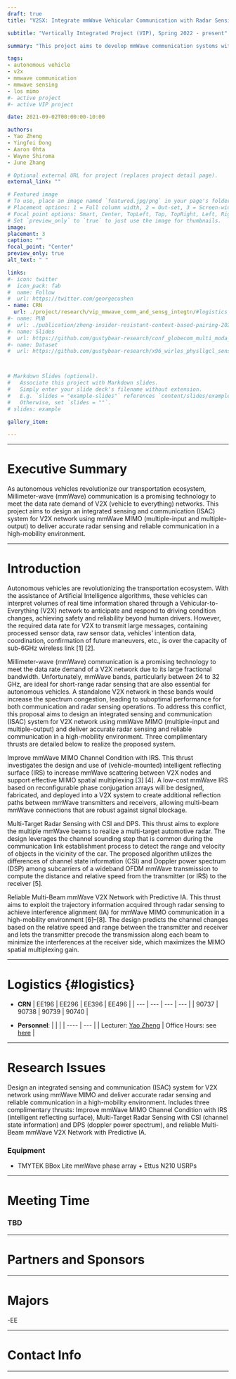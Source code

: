 ```yaml
---
draft: true
title: "V2SX: Integrate mmWave Vehicular Communication with Radar Sensing"

subtitle: "Vertically Integrated Project (VIP), Spring 2022 - present"

summary: "This project aims to develop mmWave communication systems with integrated radar sensing functionality to address the coexistence challenge between vehicular communication and automative radar sensors operating within the mmWave spectrum."

tags:
- autonomous vehicle
- v2x
- mmwave communication
- mmwave sensing
- los mimo
#- active project
#- active VIP project

date: 2021-09-02T00:00:00-10:00

authors:
- Yao Zheng
- Yingfei Dong
- Aaron Ohta
- Wayne Shiroma
- June Zhang

# Optional external URL for project (replaces project detail page).
external_link: ""

# Featured image
# To use, place an image named `featured.jpg/png` in your page's folder.
# Placement options: 1 = Full column width, 2 = Out-set, 3 = Screen-width
# Focal point options: Smart, Center, TopLeft, Top, TopRight, Left, Right, BottomLeft, Bottom, BottomRight
# Set `preview_only` to `true` to just use the image for thumbnails.
image:
placement: 3
caption: ""
focal_point: "Center"
preview_only: true
alt_text: " "

links:
#- icon: twitter
#  icon_pack: fab
#  name: Follow
#  url: https://twitter.com/georgecushen
- name: CRN
  url: ./project/research/vip_mmwave_comm_and_sensg_integtn/#logistics
#- name: PUB
#  url: ./publication/zheng-insider-resistant-context-based-pairing-2021/
#- name: Slides
#  url: https://github.com/gustybear-research/conf_globecom_multi_moda_dev_pair/raw/main/presentation/EE496%20Poster_%20SIENNA.pdf
#- name: Dataset
#  url: https://github.com/gustybear-research/x96_wirles_physllgcl_sensing



# Markdown Slides (optional).
#   Associate this project with Markdown slides.
#   Simply enter your slide deck's filename without extension.
#   E.g. `slides = "example-slides"` references `content/slides/example-slides.md`.
#   Otherwise, set `slides = ""`.
# slides: example

gallery_item:

---
```

***
# Executive Summary
 As autonomous vehicles revolutionize our transportation ecosystem, Millimeter-wave (mmWave) communication is a promising technology to meet the data rate demand of V2X (vehicle to everything) networks. This project aims to design an integrated sensing and communication (ISAC) system for V2X network using mmWave MIMO (multiple-input and multiple-output) to deliver accurate radar sensing and reliable communication in a high-mobility environment. 

***
# Introduction
 Autonomous vehicles are revolutionizing the transportation ecosystem. With the assistance of Artificial Intelligence algorithms, these vehicles can interpret volumes of real time information shared through a Vehicular-to-Everything (V2X) network to anticipate and respond to driving condition changes, achieving safety and reliability beyond human drivers. However, the required data rate for V2X to transmit large messages, containing processed sensor data, raw sensor data, vehicles’ intention data, coordination, confirmation of future maneuvers, etc., is over the capacity of sub-6GHz wireless link [1] [2].
 
Millimeter-wave (mmWave) communication is a promising technology to meet the data rate demand of a V2X network due to its large fractional bandwidth. Unfortunately, mmWave bands, particularly between 24 to 32 GHz, are ideal for short-range radar sensing that are also essential for autonomous vehicles. A standalone V2X network in these bands would increase the spectrum congestion, leading to suboptimal performance for both communication and radar sensing operations. To address this conflict, this proposal aims to design an integrated sensing and communication (ISAC) system for V2X network using mmWave MIMO (multiple-input and multiple-output) and deliver accurate radar sensing and reliable communication in a high-mobility environment. Three complimentary thrusts are detailed below to realize the proposed system.
 
Improve mmWave MIMO Channel Condition with IRS. This thrust investigates the design and use of (vehicle-mounted) intelligent reflecting surface (IRS) to increase mmWave scattering between V2X nodes and support effective MIMO spatial multiplexing [3] [4]. A low-cost mmWave IRS based on reconfigurable phase conjugation arrays will be designed, fabricated, and deployed into a V2X system to create additional reflection paths between mmWave transmitters and receivers, allowing multi-beam mmWave connections that are robust against signal blockage.
 
Multi-Target Radar Sensing with CSI and DPS. This thrust aims to explore the multiple mmWave beams to realize a multi-target automotive radar. The design leverages the channel sounding step that is common during the communication link establishment process to detect the range and velocity of objects in the vicinity of the car. The proposed algorithm utilizes the differences of channel state information (CSI) and Doppler power spectrum (DSP) among subcarriers of a wideband OFDM mmWave transmission to compute the distance and relative speed from the transmitter (or IRS) to the receiver [5].
 
Reliable Multi-Beam mmWave V2X Network with Predictive IA. This thrust aims to exploit the trajectory information acquired through radar sensing to achieve interference alignment (IA) for mmWave MIMO communication in a high-mobility environment [6]–[8]. The design predicts the channel changes based on the relative speed and range between the transmitter and receiver and lets the transmitter precode the transmission along each beam to minimize the interferences at the receiver side, which maximizes the MIMO spatial multiplexing gain.

***

# Logistics {#logistics}
- **CRN**
| EE196 | EE296 | EE396 | EE496 |
| ---   | ---   | ---   | ---   |
| 90737 | 90738 | 90739 | 90740 |

- **Personnel**:
|                                                    |                                             |
| ----                                               | ---                                         |
| Lecturer: [Yao Zheng](mailto:yao.zheng@hawaii.edu) | Office Hours: see [here](../../../#contact) |

 ***

# Research Issues 
 Design an integrated sensing and communication (ISAC) system for V2X network using mmWave MIMO and deliver accurate radar sensing and reliable communication in a high-mobility environment. Includes three complimentary thrusts: Improve mmWave MIMO Channel Condition with IRS (intelligent reflecting surface), Multi-Target Radar Sensing with CSI (channel state information) and DPS (doppler power spectrum), and reliable Multi-Beam mmWave V2X Network with Predictive IA. 
 ### Equipment
 - TMYTEK BBox Lite mmWave phase array + Ettus N210 USRPs

 
***

# Meeting Time 
### TBD
***

# Partners and Sponsors

***

# Majors
-EE

***

# Contact Info


***

